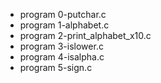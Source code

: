 - program 0-putchar.c
- program 1-alphabet.c
- program 2-print_alphabet_x10.c
- program 3-islower.c
- program 4-isalpha.c
- program 5-sign.c


